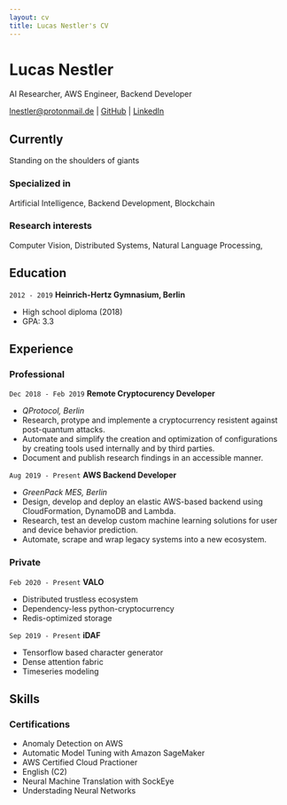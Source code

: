 ```yaml
---
layout: cv
title: Lucas Nestler's CV
---
```


# Lucas Nestler

AI Researcher, AWS Engineer, Backend Developer
<div id="webaddress">
<a href="lnestler@protonmail.de">lnestler@protonmail.de</a> |
 <a href="https://github.com/ClashLuke">GitHub</a> |
 <a href="https://www.linkedin.com/in/lucas-nestler/">LinkedIn</a>
</div>


## Currently

Standing on the shoulders of giants

### Specialized in

Artificial Intelligence, Backend Development, Blockchain

### Research interests

Computer Vision, Distributed Systems, Natural Language Processing,

## Education

`2012 - 2019`
__Heinrich-Hertz Gymnasium, Berlin__

- High school diploma (2018)
- GPA: 3.3 

## Experience

### Professional

`Dec 2018 - Feb 2019`
__Remote Cryptocurency Developer__

- <i>QProtocol, Berlin</i>
- Research, protype and implemente a cryptocurrency resistent against post-quantum attacks.
- Automate and simplify the creation and optimization of configurations by creating tools used internally and by third parties.
- Document and publish research findings in an accessible manner.

`Aug 2019 - Present`
__AWS Backend Developer__

- <i>GreenPack MES, Berlin</i>
- Design, develop and deploy an elastic AWS-based backend using CloudFormation, DynamoDB and Lambda.
- Research, test an develop custom machine learning solutions for user and device behavior prediction.
- Automate, scrape and wrap legacy systems into a new ecosystem.


### Private

`Feb 2020 - Present`
__VALO__

- Distributed trustless ecosystem
- Dependency-less python-cryptocurrency
- Redis-optimized storage


`Sep 2019 - Present`
__iDAF__

- Tensorflow based character generator
- Dense attention fabric  
- Timeseries modeling

## Skills

### Certifications

- Anomaly Detection on AWS
- Automatic Model Tuning with Amazon SageMaker
- AWS Certified Cloud Practioner
- English (C2)
- Neural Machine Translation with SockEye
- Understading Neural Networks


